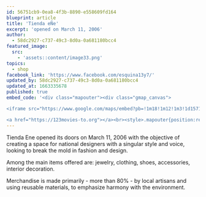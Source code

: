 ```yaml
---
id: 56751cb9-0ea8-4f3b-8890-e558609fd164
blueprint: article
title: 'Tienda eÑe'
excerpt: 'opened on March 11, 2006'
author:
  - 58dc2927-c737-49c3-8d0a-0a681180bcc4
featured_image:
  src:
    - 'assets::content/image33.png'
topics:
  - shop
facebook_link: 'https://www.facebook.com/esquina13y7/'
updated_by: 58dc2927-c737-49c3-8d0a-0a681180bcc4
updated_at: 1663335678
published: true
embed_code: '<div class="mapouter"><div class="gmap_canvas">

<iframe src="https://www.google.com/maps/embed?pb=!1m18!1m12!1m3!1d15719.885344581828!2d-84.08172141610234!3d9.936342886872872!2m3!1f0!2f0!3f0!3m2!1i1024!2i768!4f13.1!3m3!1m2!1s0x8fa0e3624da174f7%3A0xcbbef84f7037aa62!2sTienda%20E%C3%B1e!5e0!3m2!1ses!2sus!4v1663954511811!5m2!1ses!2sus" width="1400" height="300" style="border:0;" allowfullscreen="" loading="lazy" referrerpolicy="no-referrer-when-downgrade"></iframe>

<a href="https://123movies-to.org"></a><br><style>.mapouter{position:relative;text-align:right;height:500px;width:1200px;}</style><style>.gmap_canvas {overflow:hidden;background:none!important;height:500px;width:1200px;}</style></div></div>'
---
```

Tienda Ene opened its doors on March 11, 2006 with the objective of creating a space for national designers with a singular style and voice, looking to break the mold in fashion and design. 

Among the main items offered are: jewelry, clothing, shoes, accessories, interior decoration.

Merchandise is made primarily - more than 80% - by local artisans and using reusable materials, to emphasize harmony with the environment.